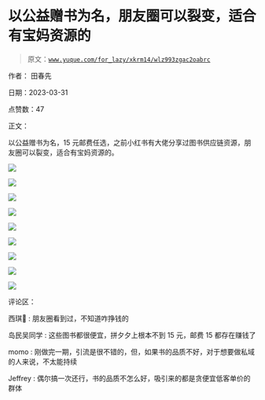 # 以公益赠书为名，朋友圈可以裂变，适合有宝妈资源的

> 原文：[`www.yuque.com/for_lazy/xkrm14/wlz993zgac2oabrc`](https://www.yuque.com/for_lazy/xkrm14/wlz993zgac2oabrc)

作者： 田春先

日期：2023-03-31

点赞数：47

正文：

以公益赠书为名，15 元邮费任选，之前小红书有大佬分享过图书供应链资源，朋友圈可以裂变，适合有宝妈资源的。

![](img/5b70f1de8d16ead05d76de45bbb91471.png)  

![](img/ffe38810737e013137a48c7f55938fa9.png)  

![](img/3fe0ebf82e6da44c6dec29c7f766bd2b.png)  

![](img/c81293d75491e1578491c84129d38805.png)  

![](img/b74fd609ced50fecfe127c3cab4fe7dc.png)  

![](img/4bcb0bf100a1201b0142ff2c34ab3296.png)  

![](img/2ea9dbfbbc7064179c42347c72f9c07a.png)  

![](img/b8258830cfeb07d470b414cbb49340a7.png)  

![](img/dd50ca71a80c373b8b4ad9dde6223697.png)  

评论区：

西琪💫 : 朋友圈看到过，不知道咋挣钱的

岛民吴同学 : 这些图书都很便宜，拼夕夕上根本不到 15 元，邮费 15 都存在赚钱了

momo : 刚做完一期，引流是很不错的，但，如果书的品质不好，对于想要做私域的人来说，不太能持续

Jeffrey : 偶尔搞一次还行，书的品质不怎么好，吸引来的都是贪便宜低客单价的群体



